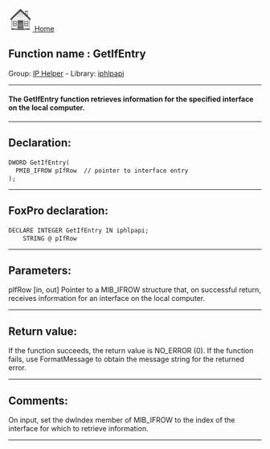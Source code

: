 [<img src="../../images/home.png"> Home ](https://github.com/VFPX/Win32API)  

## Function name : GetIfEntry
Group: [IP Helper](../../functions_group.md#IP_Helper)  -  Library: [iphlpapi](../../libraries.md#iphlpapi)  
***  


#### The GetIfEntry function retrieves information for the specified interface on the local computer.
***  


## Declaration:
```foxpro  
DWORD GetIfEntry(
  PMIB_IFROW pIfRow  // pointer to interface entry
);  
```  
***  


## FoxPro declaration:
```foxpro  
DECLARE INTEGER GetIfEntry IN iphlpapi;
	STRING @ pIfRow  
```  
***  


## Parameters:
pIfRow 
[in, out] Pointer to a MIB_IFROW structure that, on successful return, receives information for an interface on the local computer.   
***  


## Return value:
If the function succeeds, the return value is NO_ERROR (0). If the function fails, use FormatMessage to obtain the message string for the returned error.  
***  


## Comments:
On input, set the dwIndex member of MIB_IFROW to the index of the interface for which to retrieve information.  
  
***  

